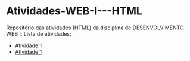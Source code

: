 # Atividades-WEB-I---HTML
Repositório das atividades (HTML) da disciplina de DESENVOLVIMENTO WEB I.
Lista de atividades:
- Atividade 1
- [Atividade 1](atividade1.html)
